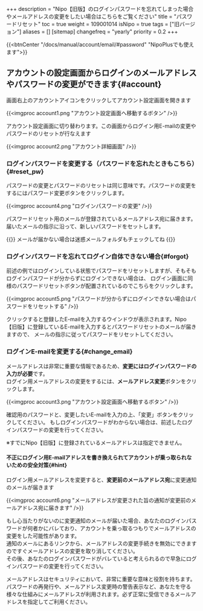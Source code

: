 +++
description = "Nipo【旧版】のログインパスワードを忘れてしまった場合やメールアドレスの変更をしたい場合はこちらをご覧ください"
title = "パスワードリセット"
toc = true
weight = 109001014
isNipo = true
tags = ["旧バージョン"]
aliases = []
[sitemap]
  changefreq = "yearly"
  priority = 0.2
+++

{{<btnCenter "/docs/manual/account/email/#password" "NipoPlusでも使えます">}}

## アカウントの設定画面からログインのメールアドレスやパスワードの変更ができます{#account}

画面右上のアカウントアイコンをクリックしてアカウント設定画面を開きます

{{<imgproc account1.png "アカウント設定画面へ移動するボタン" />}}

アカウント設定画面に切り替わります。この画面からログイン用E-mailの変更やパスワードのリセットが行なえます

{{<imgproc account2.png "アカウント詳細画面" />}}

### ログインパスワードを変更する（パスワードを忘れたときもこちら）{#reset_pw}

パスワードの変更とパスワードのリセットは同じ意味です。パスワードの変更をするにはパスワード変更ボタンをクリックします。

{{<imgproc account4.png "ログインパスワードの変更" />}}

パスワードリセット用のメールが登録されているメールアドレス宛に届きます。
届いたメールの指示に沿って、新しいパスワードをセットします。

{{<alice pos="left" icon="default">}}
メールが届かない場合は迷惑メールフォルダもチェックしてね
{{</alice>}}

### ログインパスワードを忘れてログイン自体できない場合{#forgot}

前述の例ではログインしている状態でパスワードをリセットしますが、そもそもログインパスワードが分からずにログインできない場合は、
ログイン画面に同様のパスワードリセットボタンが配置されているのでこちらをクリックします。

{{<imgproc account5.png "パスワードが分からずにログインできない場合はパスワードをリセットする" />}}

クリックすると登録したE-mailを入力するウインドウが表示されます。Nipo【旧版】に登録しているE-mailを入力するとパスワードリセットのメールが届きますので、
メールの指示に従ってパスワードをリセットしてください。

### ログインE-mailを変更する{#change_email}

メールアドレスは非常に重要な情報であるため、**変更にはログインパスワードの入力が必要**です。  
ログイン用メールアドレスの変更をするには、**メールアドレス変更**ボタンをクリックします。  

{{<imgproc account3.png "アカウント設定画面へ移動するボタン" />}}

確認用のパスワードと、変更したいE-mailを入力の上、「変更」ボタンをクリックしてください。
もしログインパスワードがわからない場合は、前述したログインパスワードの変更を行ってください。

※すでにNipo【旧版】に登録されているメールアドレスは指定できません。

#### 不正にログイン用E-mailアドレスを書き換えられてアカウントが乗っ取られないための安全対策{#hint}

ログイン用メールアドレスを変更すると、**変更前のメールアドレス宛**に変更通知のメールが届きます

{{<imgproc account6.png "メールアドレスが変更された旨の通知が変更前のメールアドレス宛に届きます" />}}

もし心当たりがないのに変更通知のメールが届いた場合、あなたのログインパスワードが何者かにバレており、アカウントを乗っ取るつもりでメールアドレスの変更をした可能性があります。  
通知のメールにあるリンクから、メールアドレスの変更手続きを無効にできますのですぐメールアドレスの変更を取り消してください。  
その後、あなたのログインパスワードがバレていると考えられるので早急にログインパスワードの変更を行ってください。  

メールアドレスはセキュリティにおいて、非常に重要な意味と役割を持ちます。パスワードの再発行や、メールアドレス変更時の警告表示など、あなたを守る様々な仕組みにメールアドレスが利用されます。必ず正常に受信できるメールアドレスを指定してご利用ください。